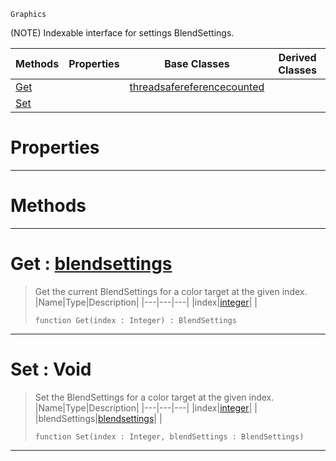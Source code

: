 `Graphics`

(NOTE) Indexable interface for settings BlendSettings.

|Methods|Properties|Base Classes|Derived Classes|
|---|---|---|---|
|[ Get](blendsettingsmrt.md#get-zilch-engine-document)| |[threadsafereferencecounted](threadsafereferencecounted.md)| |
|[ Set](blendsettingsmrt.md#set-void)| | | |


 #  Properties


---  
 #  Methods


---  
 #  Get : [blendsettings](blendsettings.md)

> Get the current BlendSettings for a color target at the given index.
> |Name|Type|Description|
> |---|---|---|
> |index|[integer](../nada_base_types/integer.md)| |
> ```TS:Nada
> function Get(index : Integer) : BlendSettings
> ``` 


---  
 #  Set : Void

> Set the BlendSettings for a color target at the given index.
> |Name|Type|Description|
> |---|---|---|
> |index|[integer](../nada_base_types/integer.md)| |
> |blendSettings|[blendsettings](blendsettings.md)| |
> ```TS:Nada
> function Set(index : Integer, blendSettings : BlendSettings)
> ``` 


---  
 

 